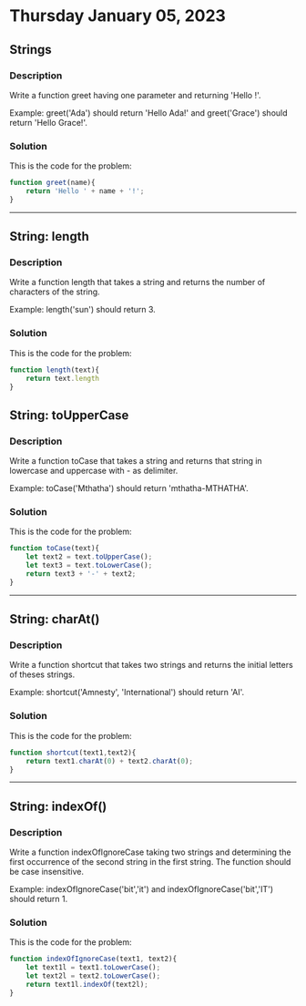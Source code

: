 # Thursday January 05, 2023

## Strings

### Description
Write a function greet having one parameter and returning 'Hello <parameter>!'.

Example: greet('Ada') should return 'Hello Ada!' and greet('Grace') should return 'Hello Grace!'.

### Solution

This is the code for the problem:

```JavaScript
function greet(name){
    return 'Hello ' + name + '!'; 
}
```

---

## String: length

### Description

Write a function length that takes a string and returns the number of characters of the string.

Example: length('sun') should return 3.

### Solution

This is the code for the problem:

```JavaScript
function length(text){
    return text.length
}
```

## String: toUpperCase

### Description

Write a function toCase that takes a string and returns that string in lowercase and uppercase with - as delimiter.

Example: toCase('Mthatha') should return 'mthatha-MTHATHA'.

### Solution

This is the code for the problem:

```JavaScript
function toCase(text){
    let text2 = text.toUpperCase();
    let text3 = text.toLowerCase();
    return text3 + '-' + text2;
}
```

---

## String: charAt()

### Description

Write a function shortcut that takes two strings and returns the initial letters of theses strings.

Example: shortcut('Amnesty', 'International') should return 'AI'.

### Solution

This is the code for the problem:

```JavaScript
function shortcut(text1,text2){
    return text1.charAt(0) + text2.charAt(0);
}
```

---

## String: indexOf()

### Description

Write a function indexOfIgnoreCase taking two strings and determining the first occurrence of the second string in the first string. The function should be case insensitive.

Example: indexOfIgnoreCase('bit','it') and indexOfIgnoreCase('bit','IT') should return 1.

### Solution

This is the code for the problem:

```JavaScript
function indexOfIgnoreCase(text1, text2){
    let text1l = text1.toLowerCase();
    let text2l = text2.toLowerCase();
    return text1l.indexOf(text2l);
}
```